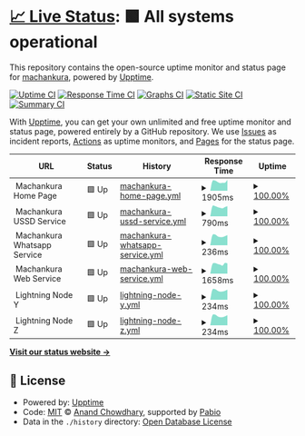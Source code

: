 # [📈 Live Status](https://machankura.github.io/machankura.status): <!--live status--> **🟩 All systems operational**

This repository contains the open-source uptime monitor and status page for [machankura](https://machankura.github.io/machankura.status), powered by [Upptime](https://github.com/upptime/upptime).

[![Uptime CI](https://github.com/machankura/machankura.status/workflows/Uptime%20CI/badge.svg)](https://github.com/machankura/machankura.status/actions?query=workflow%3A%22Uptime+CI%22)
[![Response Time CI](https://github.com/machankura/machankura.status/workflows/Response%20Time%20CI/badge.svg)](https://github.com/machankura/machankura.status/actions?query=workflow%3A%22Response+Time+CI%22)
[![Graphs CI](https://github.com/machankura/machankura.status/workflows/Graphs%20CI/badge.svg)](https://github.com/machankura/machankura.status/actions?query=workflow%3A%22Graphs+CI%22)
[![Static Site CI](https://github.com/machankura/machankura.status/workflows/Static%20Site%20CI/badge.svg)](https://github.com/machankura/machankura.status/actions?query=workflow%3A%22Static+Site+CI%22)
[![Summary CI](https://github.com/machankura/machankura.status/workflows/Summary%20CI/badge.svg)](https://github.com/machankura/machankura.status/actions?query=workflow%3A%22Summary+CI%22)

With [Upptime](https://upptime.js.org), you can get your own unlimited and free uptime monitor and status page, powered entirely by a GitHub repository. We use [Issues](https://github.com/machankura/machankura.status/issues) as incident reports, [Actions](https://github.com/machankura/machankura.status/actions) as uptime monitors, and [Pages](https://machankura.github.io/machankura.status) for the status page.

<!--start: status pages-->
<!-- This summary is generated by Upptime (https://github.com/upptime/upptime) -->
<!-- Do not edit this manually, your changes will be overwritten -->
<!-- prettier-ignore -->
| URL | Status | History | Response Time | Uptime |
| --- | ------ | ------- | ------------- | ------ |
| <img alt="" src="https://icons.duckduckgo.com/ip3/null.ico" height="13"> Machankura Home Page | 🟩 Up | [machankura-home-page.yml](https://github.com/machankura/machankura.status/commits/HEAD/history/machankura-home-page.yml) | <details><summary><img alt="Response time graph" src="./graphs/machankura-home-page/response-time-week.png" height="20"> 1905ms</summary><br><a href="https://machankura.github.io/machankura.status/history/machankura-home-page"><img alt="Response time 1968" src="https://img.shields.io/endpoint?url=https%3A%2F%2Fraw.githubusercontent.com%2Fmachankura%2Fmachankura.status%2FHEAD%2Fapi%2Fmachankura-home-page%2Fresponse-time.json"></a><br><a href="https://machankura.github.io/machankura.status/history/machankura-home-page"><img alt="24-hour response time 1787" src="https://img.shields.io/endpoint?url=https%3A%2F%2Fraw.githubusercontent.com%2Fmachankura%2Fmachankura.status%2FHEAD%2Fapi%2Fmachankura-home-page%2Fresponse-time-day.json"></a><br><a href="https://machankura.github.io/machankura.status/history/machankura-home-page"><img alt="7-day response time 1905" src="https://img.shields.io/endpoint?url=https%3A%2F%2Fraw.githubusercontent.com%2Fmachankura%2Fmachankura.status%2FHEAD%2Fapi%2Fmachankura-home-page%2Fresponse-time-week.json"></a><br><a href="https://machankura.github.io/machankura.status/history/machankura-home-page"><img alt="30-day response time 1917" src="https://img.shields.io/endpoint?url=https%3A%2F%2Fraw.githubusercontent.com%2Fmachankura%2Fmachankura.status%2FHEAD%2Fapi%2Fmachankura-home-page%2Fresponse-time-month.json"></a><br><a href="https://machankura.github.io/machankura.status/history/machankura-home-page"><img alt="1-year response time 1968" src="https://img.shields.io/endpoint?url=https%3A%2F%2Fraw.githubusercontent.com%2Fmachankura%2Fmachankura.status%2FHEAD%2Fapi%2Fmachankura-home-page%2Fresponse-time-year.json"></a></details> | <details><summary><a href="https://machankura.github.io/machankura.status/history/machankura-home-page">100.00%</a></summary><a href="https://machankura.github.io/machankura.status/history/machankura-home-page"><img alt="All-time uptime 99.97%" src="https://img.shields.io/endpoint?url=https%3A%2F%2Fraw.githubusercontent.com%2Fmachankura%2Fmachankura.status%2FHEAD%2Fapi%2Fmachankura-home-page%2Fuptime.json"></a><br><a href="https://machankura.github.io/machankura.status/history/machankura-home-page"><img alt="24-hour uptime 100.00%" src="https://img.shields.io/endpoint?url=https%3A%2F%2Fraw.githubusercontent.com%2Fmachankura%2Fmachankura.status%2FHEAD%2Fapi%2Fmachankura-home-page%2Fuptime-day.json"></a><br><a href="https://machankura.github.io/machankura.status/history/machankura-home-page"><img alt="7-day uptime 100.00%" src="https://img.shields.io/endpoint?url=https%3A%2F%2Fraw.githubusercontent.com%2Fmachankura%2Fmachankura.status%2FHEAD%2Fapi%2Fmachankura-home-page%2Fuptime-week.json"></a><br><a href="https://machankura.github.io/machankura.status/history/machankura-home-page"><img alt="30-day uptime 100.00%" src="https://img.shields.io/endpoint?url=https%3A%2F%2Fraw.githubusercontent.com%2Fmachankura%2Fmachankura.status%2FHEAD%2Fapi%2Fmachankura-home-page%2Fuptime-month.json"></a><br><a href="https://machankura.github.io/machankura.status/history/machankura-home-page"><img alt="1-year uptime 99.97%" src="https://img.shields.io/endpoint?url=https%3A%2F%2Fraw.githubusercontent.com%2Fmachankura%2Fmachankura.status%2FHEAD%2Fapi%2Fmachankura-home-page%2Fuptime-year.json"></a></details>
| <img alt="" src="https://icons.duckduckgo.com/ip3/null.ico" height="13"> Machankura USSD Service | 🟩 Up | [machankura-ussd-service.yml](https://github.com/machankura/machankura.status/commits/HEAD/history/machankura-ussd-service.yml) | <details><summary><img alt="Response time graph" src="./graphs/machankura-ussd-service/response-time-week.png" height="20"> 790ms</summary><br><a href="https://machankura.github.io/machankura.status/history/machankura-ussd-service"><img alt="Response time 814" src="https://img.shields.io/endpoint?url=https%3A%2F%2Fraw.githubusercontent.com%2Fmachankura%2Fmachankura.status%2FHEAD%2Fapi%2Fmachankura-ussd-service%2Fresponse-time.json"></a><br><a href="https://machankura.github.io/machankura.status/history/machankura-ussd-service"><img alt="24-hour response time 751" src="https://img.shields.io/endpoint?url=https%3A%2F%2Fraw.githubusercontent.com%2Fmachankura%2Fmachankura.status%2FHEAD%2Fapi%2Fmachankura-ussd-service%2Fresponse-time-day.json"></a><br><a href="https://machankura.github.io/machankura.status/history/machankura-ussd-service"><img alt="7-day response time 790" src="https://img.shields.io/endpoint?url=https%3A%2F%2Fraw.githubusercontent.com%2Fmachankura%2Fmachankura.status%2FHEAD%2Fapi%2Fmachankura-ussd-service%2Fresponse-time-week.json"></a><br><a href="https://machankura.github.io/machankura.status/history/machankura-ussd-service"><img alt="30-day response time 805" src="https://img.shields.io/endpoint?url=https%3A%2F%2Fraw.githubusercontent.com%2Fmachankura%2Fmachankura.status%2FHEAD%2Fapi%2Fmachankura-ussd-service%2Fresponse-time-month.json"></a><br><a href="https://machankura.github.io/machankura.status/history/machankura-ussd-service"><img alt="1-year response time 814" src="https://img.shields.io/endpoint?url=https%3A%2F%2Fraw.githubusercontent.com%2Fmachankura%2Fmachankura.status%2FHEAD%2Fapi%2Fmachankura-ussd-service%2Fresponse-time-year.json"></a></details> | <details><summary><a href="https://machankura.github.io/machankura.status/history/machankura-ussd-service">100.00%</a></summary><a href="https://machankura.github.io/machankura.status/history/machankura-ussd-service"><img alt="All-time uptime 99.95%" src="https://img.shields.io/endpoint?url=https%3A%2F%2Fraw.githubusercontent.com%2Fmachankura%2Fmachankura.status%2FHEAD%2Fapi%2Fmachankura-ussd-service%2Fuptime.json"></a><br><a href="https://machankura.github.io/machankura.status/history/machankura-ussd-service"><img alt="24-hour uptime 100.00%" src="https://img.shields.io/endpoint?url=https%3A%2F%2Fraw.githubusercontent.com%2Fmachankura%2Fmachankura.status%2FHEAD%2Fapi%2Fmachankura-ussd-service%2Fuptime-day.json"></a><br><a href="https://machankura.github.io/machankura.status/history/machankura-ussd-service"><img alt="7-day uptime 100.00%" src="https://img.shields.io/endpoint?url=https%3A%2F%2Fraw.githubusercontent.com%2Fmachankura%2Fmachankura.status%2FHEAD%2Fapi%2Fmachankura-ussd-service%2Fuptime-week.json"></a><br><a href="https://machankura.github.io/machankura.status/history/machankura-ussd-service"><img alt="30-day uptime 99.89%" src="https://img.shields.io/endpoint?url=https%3A%2F%2Fraw.githubusercontent.com%2Fmachankura%2Fmachankura.status%2FHEAD%2Fapi%2Fmachankura-ussd-service%2Fuptime-month.json"></a><br><a href="https://machankura.github.io/machankura.status/history/machankura-ussd-service"><img alt="1-year uptime 99.95%" src="https://img.shields.io/endpoint?url=https%3A%2F%2Fraw.githubusercontent.com%2Fmachankura%2Fmachankura.status%2FHEAD%2Fapi%2Fmachankura-ussd-service%2Fuptime-year.json"></a></details>
| <img alt="" src="https://icons.duckduckgo.com/ip3/null.ico" height="13"> Machankura Whatsapp Service | 🟩 Up | [machankura-whatsapp-service.yml](https://github.com/machankura/machankura.status/commits/HEAD/history/machankura-whatsapp-service.yml) | <details><summary><img alt="Response time graph" src="./graphs/machankura-whatsapp-service/response-time-week.png" height="20"> 236ms</summary><br><a href="https://machankura.github.io/machankura.status/history/machankura-whatsapp-service"><img alt="Response time 238" src="https://img.shields.io/endpoint?url=https%3A%2F%2Fraw.githubusercontent.com%2Fmachankura%2Fmachankura.status%2FHEAD%2Fapi%2Fmachankura-whatsapp-service%2Fresponse-time.json"></a><br><a href="https://machankura.github.io/machankura.status/history/machankura-whatsapp-service"><img alt="24-hour response time 212" src="https://img.shields.io/endpoint?url=https%3A%2F%2Fraw.githubusercontent.com%2Fmachankura%2Fmachankura.status%2FHEAD%2Fapi%2Fmachankura-whatsapp-service%2Fresponse-time-day.json"></a><br><a href="https://machankura.github.io/machankura.status/history/machankura-whatsapp-service"><img alt="7-day response time 236" src="https://img.shields.io/endpoint?url=https%3A%2F%2Fraw.githubusercontent.com%2Fmachankura%2Fmachankura.status%2FHEAD%2Fapi%2Fmachankura-whatsapp-service%2Fresponse-time-week.json"></a><br><a href="https://machankura.github.io/machankura.status/history/machankura-whatsapp-service"><img alt="30-day response time 239" src="https://img.shields.io/endpoint?url=https%3A%2F%2Fraw.githubusercontent.com%2Fmachankura%2Fmachankura.status%2FHEAD%2Fapi%2Fmachankura-whatsapp-service%2Fresponse-time-month.json"></a><br><a href="https://machankura.github.io/machankura.status/history/machankura-whatsapp-service"><img alt="1-year response time 238" src="https://img.shields.io/endpoint?url=https%3A%2F%2Fraw.githubusercontent.com%2Fmachankura%2Fmachankura.status%2FHEAD%2Fapi%2Fmachankura-whatsapp-service%2Fresponse-time-year.json"></a></details> | <details><summary><a href="https://machankura.github.io/machankura.status/history/machankura-whatsapp-service">100.00%</a></summary><a href="https://machankura.github.io/machankura.status/history/machankura-whatsapp-service"><img alt="All-time uptime 98.26%" src="https://img.shields.io/endpoint?url=https%3A%2F%2Fraw.githubusercontent.com%2Fmachankura%2Fmachankura.status%2FHEAD%2Fapi%2Fmachankura-whatsapp-service%2Fuptime.json"></a><br><a href="https://machankura.github.io/machankura.status/history/machankura-whatsapp-service"><img alt="24-hour uptime 100.00%" src="https://img.shields.io/endpoint?url=https%3A%2F%2Fraw.githubusercontent.com%2Fmachankura%2Fmachankura.status%2FHEAD%2Fapi%2Fmachankura-whatsapp-service%2Fuptime-day.json"></a><br><a href="https://machankura.github.io/machankura.status/history/machankura-whatsapp-service"><img alt="7-day uptime 100.00%" src="https://img.shields.io/endpoint?url=https%3A%2F%2Fraw.githubusercontent.com%2Fmachankura%2Fmachankura.status%2FHEAD%2Fapi%2Fmachankura-whatsapp-service%2Fuptime-week.json"></a><br><a href="https://machankura.github.io/machankura.status/history/machankura-whatsapp-service"><img alt="30-day uptime 96.10%" src="https://img.shields.io/endpoint?url=https%3A%2F%2Fraw.githubusercontent.com%2Fmachankura%2Fmachankura.status%2FHEAD%2Fapi%2Fmachankura-whatsapp-service%2Fuptime-month.json"></a><br><a href="https://machankura.github.io/machankura.status/history/machankura-whatsapp-service"><img alt="1-year uptime 98.26%" src="https://img.shields.io/endpoint?url=https%3A%2F%2Fraw.githubusercontent.com%2Fmachankura%2Fmachankura.status%2FHEAD%2Fapi%2Fmachankura-whatsapp-service%2Fuptime-year.json"></a></details>
| <img alt="" src="https://icons.duckduckgo.com/ip3/null.ico" height="13"> Machankura Web Service | 🟩 Up | [machankura-web-service.yml](https://github.com/machankura/machankura.status/commits/HEAD/history/machankura-web-service.yml) | <details><summary><img alt="Response time graph" src="./graphs/machankura-web-service/response-time-week.png" height="20"> 1658ms</summary><br><a href="https://machankura.github.io/machankura.status/history/machankura-web-service"><img alt="Response time 1693" src="https://img.shields.io/endpoint?url=https%3A%2F%2Fraw.githubusercontent.com%2Fmachankura%2Fmachankura.status%2FHEAD%2Fapi%2Fmachankura-web-service%2Fresponse-time.json"></a><br><a href="https://machankura.github.io/machankura.status/history/machankura-web-service"><img alt="24-hour response time 1500" src="https://img.shields.io/endpoint?url=https%3A%2F%2Fraw.githubusercontent.com%2Fmachankura%2Fmachankura.status%2FHEAD%2Fapi%2Fmachankura-web-service%2Fresponse-time-day.json"></a><br><a href="https://machankura.github.io/machankura.status/history/machankura-web-service"><img alt="7-day response time 1658" src="https://img.shields.io/endpoint?url=https%3A%2F%2Fraw.githubusercontent.com%2Fmachankura%2Fmachankura.status%2FHEAD%2Fapi%2Fmachankura-web-service%2Fresponse-time-week.json"></a><br><a href="https://machankura.github.io/machankura.status/history/machankura-web-service"><img alt="30-day response time 1638" src="https://img.shields.io/endpoint?url=https%3A%2F%2Fraw.githubusercontent.com%2Fmachankura%2Fmachankura.status%2FHEAD%2Fapi%2Fmachankura-web-service%2Fresponse-time-month.json"></a><br><a href="https://machankura.github.io/machankura.status/history/machankura-web-service"><img alt="1-year response time 1693" src="https://img.shields.io/endpoint?url=https%3A%2F%2Fraw.githubusercontent.com%2Fmachankura%2Fmachankura.status%2FHEAD%2Fapi%2Fmachankura-web-service%2Fresponse-time-year.json"></a></details> | <details><summary><a href="https://machankura.github.io/machankura.status/history/machankura-web-service">100.00%</a></summary><a href="https://machankura.github.io/machankura.status/history/machankura-web-service"><img alt="All-time uptime 100.00%" src="https://img.shields.io/endpoint?url=https%3A%2F%2Fraw.githubusercontent.com%2Fmachankura%2Fmachankura.status%2FHEAD%2Fapi%2Fmachankura-web-service%2Fuptime.json"></a><br><a href="https://machankura.github.io/machankura.status/history/machankura-web-service"><img alt="24-hour uptime 100.00%" src="https://img.shields.io/endpoint?url=https%3A%2F%2Fraw.githubusercontent.com%2Fmachankura%2Fmachankura.status%2FHEAD%2Fapi%2Fmachankura-web-service%2Fuptime-day.json"></a><br><a href="https://machankura.github.io/machankura.status/history/machankura-web-service"><img alt="7-day uptime 100.00%" src="https://img.shields.io/endpoint?url=https%3A%2F%2Fraw.githubusercontent.com%2Fmachankura%2Fmachankura.status%2FHEAD%2Fapi%2Fmachankura-web-service%2Fuptime-week.json"></a><br><a href="https://machankura.github.io/machankura.status/history/machankura-web-service"><img alt="30-day uptime 100.00%" src="https://img.shields.io/endpoint?url=https%3A%2F%2Fraw.githubusercontent.com%2Fmachankura%2Fmachankura.status%2FHEAD%2Fapi%2Fmachankura-web-service%2Fuptime-month.json"></a><br><a href="https://machankura.github.io/machankura.status/history/machankura-web-service"><img alt="1-year uptime 100.00%" src="https://img.shields.io/endpoint?url=https%3A%2F%2Fraw.githubusercontent.com%2Fmachankura%2Fmachankura.status%2FHEAD%2Fapi%2Fmachankura-web-service%2Fuptime-year.json"></a></details>
| <img alt="" src="https://icons.duckduckgo.com/ip3/null.ico" height="13"> Lightning Node Y | 🟩 Up | [lightning-node-y.yml](https://github.com/machankura/machankura.status/commits/HEAD/history/lightning-node-y.yml) | <details><summary><img alt="Response time graph" src="./graphs/lightning-node-y/response-time-week.png" height="20"> 234ms</summary><br><a href="https://machankura.github.io/machankura.status/history/lightning-node-y"><img alt="Response time 236" src="https://img.shields.io/endpoint?url=https%3A%2F%2Fraw.githubusercontent.com%2Fmachankura%2Fmachankura.status%2FHEAD%2Fapi%2Flightning-node-y%2Fresponse-time.json"></a><br><a href="https://machankura.github.io/machankura.status/history/lightning-node-y"><img alt="24-hour response time 210" src="https://img.shields.io/endpoint?url=https%3A%2F%2Fraw.githubusercontent.com%2Fmachankura%2Fmachankura.status%2FHEAD%2Fapi%2Flightning-node-y%2Fresponse-time-day.json"></a><br><a href="https://machankura.github.io/machankura.status/history/lightning-node-y"><img alt="7-day response time 234" src="https://img.shields.io/endpoint?url=https%3A%2F%2Fraw.githubusercontent.com%2Fmachankura%2Fmachankura.status%2FHEAD%2Fapi%2Flightning-node-y%2Fresponse-time-week.json"></a><br><a href="https://machankura.github.io/machankura.status/history/lightning-node-y"><img alt="30-day response time 236" src="https://img.shields.io/endpoint?url=https%3A%2F%2Fraw.githubusercontent.com%2Fmachankura%2Fmachankura.status%2FHEAD%2Fapi%2Flightning-node-y%2Fresponse-time-month.json"></a><br><a href="https://machankura.github.io/machankura.status/history/lightning-node-y"><img alt="1-year response time 236" src="https://img.shields.io/endpoint?url=https%3A%2F%2Fraw.githubusercontent.com%2Fmachankura%2Fmachankura.status%2FHEAD%2Fapi%2Flightning-node-y%2Fresponse-time-year.json"></a></details> | <details><summary><a href="https://machankura.github.io/machankura.status/history/lightning-node-y">100.00%</a></summary><a href="https://machankura.github.io/machankura.status/history/lightning-node-y"><img alt="All-time uptime 99.85%" src="https://img.shields.io/endpoint?url=https%3A%2F%2Fraw.githubusercontent.com%2Fmachankura%2Fmachankura.status%2FHEAD%2Fapi%2Flightning-node-y%2Fuptime.json"></a><br><a href="https://machankura.github.io/machankura.status/history/lightning-node-y"><img alt="24-hour uptime 100.00%" src="https://img.shields.io/endpoint?url=https%3A%2F%2Fraw.githubusercontent.com%2Fmachankura%2Fmachankura.status%2FHEAD%2Fapi%2Flightning-node-y%2Fuptime-day.json"></a><br><a href="https://machankura.github.io/machankura.status/history/lightning-node-y"><img alt="7-day uptime 100.00%" src="https://img.shields.io/endpoint?url=https%3A%2F%2Fraw.githubusercontent.com%2Fmachankura%2Fmachankura.status%2FHEAD%2Fapi%2Flightning-node-y%2Fuptime-week.json"></a><br><a href="https://machankura.github.io/machankura.status/history/lightning-node-y"><img alt="30-day uptime 100.00%" src="https://img.shields.io/endpoint?url=https%3A%2F%2Fraw.githubusercontent.com%2Fmachankura%2Fmachankura.status%2FHEAD%2Fapi%2Flightning-node-y%2Fuptime-month.json"></a><br><a href="https://machankura.github.io/machankura.status/history/lightning-node-y"><img alt="1-year uptime 99.85%" src="https://img.shields.io/endpoint?url=https%3A%2F%2Fraw.githubusercontent.com%2Fmachankura%2Fmachankura.status%2FHEAD%2Fapi%2Flightning-node-y%2Fuptime-year.json"></a></details>
| <img alt="" src="https://icons.duckduckgo.com/ip3/null.ico" height="13"> Lightning Node Z | 🟩 Up | [lightning-node-z.yml](https://github.com/machankura/machankura.status/commits/HEAD/history/lightning-node-z.yml) | <details><summary><img alt="Response time graph" src="./graphs/lightning-node-z/response-time-week.png" height="20"> 234ms</summary><br><a href="https://machankura.github.io/machankura.status/history/lightning-node-z"><img alt="Response time 237" src="https://img.shields.io/endpoint?url=https%3A%2F%2Fraw.githubusercontent.com%2Fmachankura%2Fmachankura.status%2FHEAD%2Fapi%2Flightning-node-z%2Fresponse-time.json"></a><br><a href="https://machankura.github.io/machankura.status/history/lightning-node-z"><img alt="24-hour response time 209" src="https://img.shields.io/endpoint?url=https%3A%2F%2Fraw.githubusercontent.com%2Fmachankura%2Fmachankura.status%2FHEAD%2Fapi%2Flightning-node-z%2Fresponse-time-day.json"></a><br><a href="https://machankura.github.io/machankura.status/history/lightning-node-z"><img alt="7-day response time 234" src="https://img.shields.io/endpoint?url=https%3A%2F%2Fraw.githubusercontent.com%2Fmachankura%2Fmachankura.status%2FHEAD%2Fapi%2Flightning-node-z%2Fresponse-time-week.json"></a><br><a href="https://machankura.github.io/machankura.status/history/lightning-node-z"><img alt="30-day response time 236" src="https://img.shields.io/endpoint?url=https%3A%2F%2Fraw.githubusercontent.com%2Fmachankura%2Fmachankura.status%2FHEAD%2Fapi%2Flightning-node-z%2Fresponse-time-month.json"></a><br><a href="https://machankura.github.io/machankura.status/history/lightning-node-z"><img alt="1-year response time 237" src="https://img.shields.io/endpoint?url=https%3A%2F%2Fraw.githubusercontent.com%2Fmachankura%2Fmachankura.status%2FHEAD%2Fapi%2Flightning-node-z%2Fresponse-time-year.json"></a></details> | <details><summary><a href="https://machankura.github.io/machankura.status/history/lightning-node-z">100.00%</a></summary><a href="https://machankura.github.io/machankura.status/history/lightning-node-z"><img alt="All-time uptime 100.00%" src="https://img.shields.io/endpoint?url=https%3A%2F%2Fraw.githubusercontent.com%2Fmachankura%2Fmachankura.status%2FHEAD%2Fapi%2Flightning-node-z%2Fuptime.json"></a><br><a href="https://machankura.github.io/machankura.status/history/lightning-node-z"><img alt="24-hour uptime 100.00%" src="https://img.shields.io/endpoint?url=https%3A%2F%2Fraw.githubusercontent.com%2Fmachankura%2Fmachankura.status%2FHEAD%2Fapi%2Flightning-node-z%2Fuptime-day.json"></a><br><a href="https://machankura.github.io/machankura.status/history/lightning-node-z"><img alt="7-day uptime 100.00%" src="https://img.shields.io/endpoint?url=https%3A%2F%2Fraw.githubusercontent.com%2Fmachankura%2Fmachankura.status%2FHEAD%2Fapi%2Flightning-node-z%2Fuptime-week.json"></a><br><a href="https://machankura.github.io/machankura.status/history/lightning-node-z"><img alt="30-day uptime 100.00%" src="https://img.shields.io/endpoint?url=https%3A%2F%2Fraw.githubusercontent.com%2Fmachankura%2Fmachankura.status%2FHEAD%2Fapi%2Flightning-node-z%2Fuptime-month.json"></a><br><a href="https://machankura.github.io/machankura.status/history/lightning-node-z"><img alt="1-year uptime 100.00%" src="https://img.shields.io/endpoint?url=https%3A%2F%2Fraw.githubusercontent.com%2Fmachankura%2Fmachankura.status%2FHEAD%2Fapi%2Flightning-node-z%2Fuptime-year.json"></a></details>

<!--end: status pages-->

[**Visit our status website →**](https://machankura.github.io/machankura.status)

## 📄 License

- Powered by: [Upptime](https://github.com/upptime/upptime)
- Code: [MIT](./LICENSE) © [Anand Chowdhary](https://anandchowdhary.com), supported by [Pabio](https://pabio.com)
- Data in the `./history` directory: [Open Database License](https://opendatacommons.org/licenses/odbl/1-0/)
